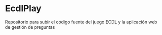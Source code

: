 EcdlPlay
========

Repositorio para subir el código fuente del juego ECDL y la aplicación web de gestión de preguntas